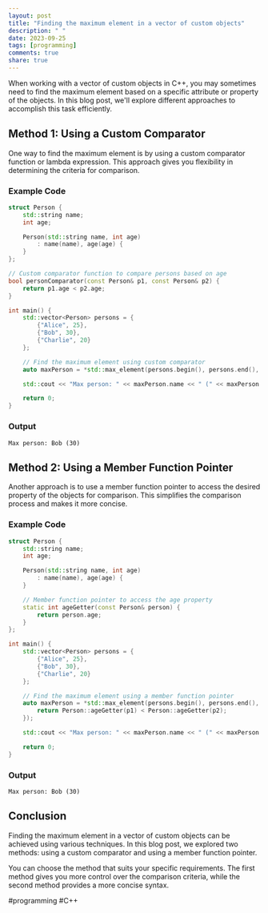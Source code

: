 ```yaml
---
layout: post
title: "Finding the maximum element in a vector of custom objects"
description: " "
date: 2023-09-25
tags: [programming]
comments: true
share: true
---
```


When working with a vector of custom objects in C++, you may sometimes need to find the maximum element based on a specific attribute or property of the objects. In this blog post, we'll explore different approaches to accomplish this task efficiently.

## Method 1: Using a Custom Comparator

One way to find the maximum element is by using a custom comparator function or lambda expression. This approach gives you flexibility in determining the criteria for comparison.

### Example Code

```cpp
struct Person {
    std::string name;
    int age;

    Person(std::string name, int age)
        : name(name), age(age) {
    }
};

// Custom comparator function to compare persons based on age
bool personComparator(const Person& p1, const Person& p2) {
    return p1.age < p2.age;
}

int main() {
    std::vector<Person> persons = {
        {"Alice", 25},
        {"Bob", 30},
        {"Charlie", 20}
    };

    // Find the maximum element using custom comparator
    auto maxPerson = *std::max_element(persons.begin(), persons.end(), personComparator);

    std::cout << "Max person: " << maxPerson.name << " (" << maxPerson.age << ")" << std::endl;

    return 0;
}
```

### Output

```
Max person: Bob (30)
```

## Method 2: Using a Member Function Pointer

Another approach is to use a member function pointer to access the desired property of the objects for comparison. This simplifies the comparison process and makes it more concise.

### Example Code

```cpp
struct Person {
    std::string name;
    int age;

    Person(std::string name, int age)
        : name(name), age(age) {
    }

    // Member function pointer to access the age property
    static int ageGetter(const Person& person) {
        return person.age;
    }
};

int main() {
    std::vector<Person> persons = {
        {"Alice", 25},
        {"Bob", 30},
        {"Charlie", 20}
    };

    // Find the maximum element using a member function pointer
    auto maxPerson = *std::max_element(persons.begin(), persons.end(), [](const Person& p1, const Person& p2) {
        return Person::ageGetter(p1) < Person::ageGetter(p2);
    });

    std::cout << "Max person: " << maxPerson.name << " (" << maxPerson.age << ")" << std::endl;

    return 0;
}
```

### Output

```
Max person: Bob (30)
```

## Conclusion

Finding the maximum element in a vector of custom objects can be achieved using various techniques. In this blog post, we explored two methods: using a custom comparator and using a member function pointer.

You can choose the method that suits your specific requirements. The first method gives you more control over the comparison criteria, while the second method provides a more concise syntax.

#programming #C++